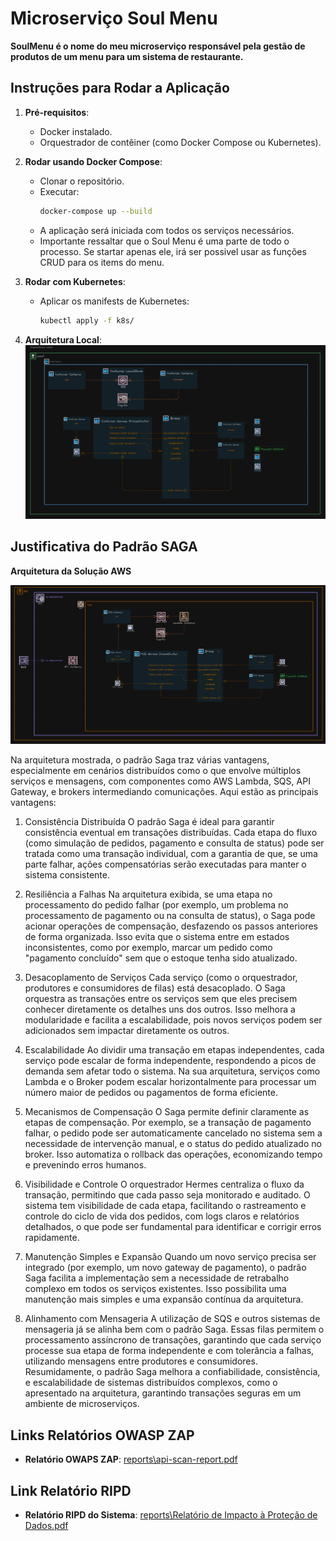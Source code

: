 # Microserviço Soul Menu

**SoulMenu é o nome do meu microserviço responsável pela gestão de produtos de um menu para um sistema de restaurante.**

## Instruções para Rodar a Aplicação

1. **Pré-requisitos**:
   - Docker instalado.
   - Orquestrador de contêiner (como Docker Compose ou Kubernetes).

2. **Rodar usando Docker Compose**:
   - Clonar o repositório.
   - Executar: 
     ```bash
     docker-compose up --build
     ```
   - A aplicação será iniciada com todos os serviços necessários.
   - Importante ressaltar que o Soul Menu é uma parte de todo o processo. Se startar apenas ele, irá ser possivel usar as funções CRUD para os items do menu.

3. **Rodar com Kubernetes**:
   - Aplicar os manifests de Kubernetes:
     ```bash
     kubectl apply -f k8s/
     ```

4. **Arquitetura Local**:
![alt text](ArquiteturaLocal.png)

## Justificativa do Padrão SAGA

**Arquitetura da Solução AWS**

![alt text](ArquiteturaAws.png)

Na arquitetura mostrada, o padrão Saga traz várias vantagens, especialmente em cenários distribuídos como o que envolve múltiplos serviços e mensagens, com componentes como AWS Lambda, SQS, API Gateway, e brokers intermediando comunicações. Aqui estão as principais vantagens:

1. Consistência Distribuída
O padrão Saga é ideal para garantir consistência eventual em transações distribuídas. Cada etapa do fluxo (como simulação de pedidos, pagamento e consulta de status) pode ser tratada como uma transação individual, com a garantia de que, se uma parte falhar, ações compensatórias serão executadas para manter o sistema consistente.

2. Resiliência a Falhas
Na arquitetura exibida, se uma etapa no processamento do pedido falhar (por exemplo, um problema no processamento de pagamento ou na consulta de status), o Saga pode acionar operações de compensação, desfazendo os passos anteriores de forma organizada. Isso evita que o sistema entre em estados inconsistentes, como por exemplo, marcar um pedido como "pagamento concluído" sem que o estoque tenha sido atualizado.

3. Desacoplamento de Serviços
Cada serviço (como o orquestrador, produtores e consumidores de filas) está desacoplado. O Saga orquestra as transações entre os serviços sem que eles precisem conhecer diretamente os detalhes uns dos outros. Isso melhora a modularidade e facilita a escalabilidade, pois novos serviços podem ser adicionados sem impactar diretamente os outros.

4. Escalabilidade
Ao dividir uma transação em etapas independentes, cada serviço pode escalar de forma independente, respondendo a picos de demanda sem afetar todo o sistema. Na sua arquitetura, serviços como Lambda e o Broker podem escalar horizontalmente para processar um número maior de pedidos ou pagamentos de forma eficiente.

5. Mecanismos de Compensação
O Saga permite definir claramente as etapas de compensação. Por exemplo, se a transação de pagamento falhar, o pedido pode ser automaticamente cancelado no sistema sem a necessidade de intervenção manual, e o status do pedido atualizado no broker. Isso automatiza o rollback das operações, economizando tempo e prevenindo erros humanos.

6. Visibilidade e Controle
O orquestrador Hermes centraliza o fluxo da transação, permitindo que cada passo seja monitorado e auditado. O sistema tem visibilidade de cada etapa, facilitando o rastreamento e controle do ciclo de vida dos pedidos, com logs claros e relatórios detalhados, o que pode ser fundamental para identificar e corrigir erros rapidamente.

7. Manutenção Simples e Expansão
Quando um novo serviço precisa ser integrado (por exemplo, um novo gateway de pagamento), o padrão Saga facilita a implementação sem a necessidade de retrabalho complexo em todos os serviços existentes. Isso possibilita uma manutenção mais simples e uma expansão contínua da arquitetura.

8. Alinhamento com Mensageria
A utilização de SQS e outros sistemas de mensageria já se alinha bem com o padrão Saga. Essas filas permitem o processamento assíncrono de transações, garantindo que cada serviço processe sua etapa de forma independente e com tolerância a falhas, utilizando mensagens entre produtores e consumidores.
Resumidamente, o padrão Saga melhora a confiabilidade, consistência, e escalabilidade de sistemas distribuídos complexos, como o apresentado na arquitetura, garantindo transações seguras em um ambiente de microserviços.

## Links Relatórios OWASP ZAP

- **Relatório OWAPS ZAP**: [reports\api-scan-report.pdf](#)

## Link Relatório RIPD

- **Relatório RIPD do Sistema**: [reports\Relatório de Impacto à Proteção de Dados.pdf](#)
